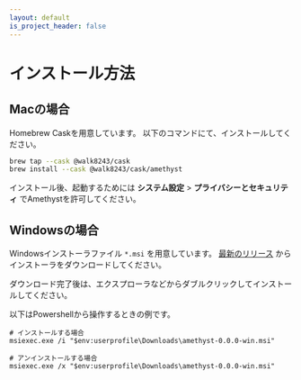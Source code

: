 ```yaml
---
layout: default
is_project_header: false
---
```


# インストール方法

## Macの場合

Homebrew Caskを用意しています。
以下のコマンドにて、インストールしてください。

```sh
brew tap --cask @walk8243/cask
brew install --cask @walk8243/cask/amethyst
```

インストール後、起動するためには **システム設定** > **プライバシーとセキュリティ** でAmethystを許可してください。

## Windowsの場合

Windowsインストーラファイル `*.msi` を用意しています。
[最新のリリース](https://github.com/walk8243/amethyst-electron/releases/) からインストーラをダウンロードしてください。

ダウンロード完了後は、エクスプローラなどからダブルクリックしてインストールしてください。

以下はPowershellから操作するときの例です。

```pwsh
# インストールする場合
msiexec.exe /i "$env:userprofile\Downloads\amethyst-0.0.0-win.msi"

# アンインストールする場合
msiexec.exe /x "$env:userprofile\Downloads\amethyst-0.0.0-win.msi"
```
